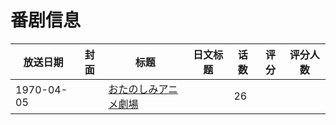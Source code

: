 # 番剧信息

|放送日期|封面|标题|日文标题|话数|评分|评分人数|
|---|---|---|---|---|---|---|
|1970-04-05||[おたのしみアニメ劇場](https://bangumi.tv/subject/378816)||26|||
